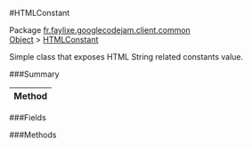 #HTMLConstant

Package [fr.faylixe.googlecodejam.client.common](nullfr/faylixe/googlecodejam/client/common)<br>
[Object]() > [HTMLConstant]()

<p>Simple class that exposes HTML String related constants value.</p>

###Summary


| Method |
| --- |

###Fields


###Methods

